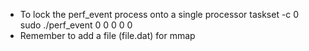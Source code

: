 - To lock the perf_event process onto a single processor
taskset -c 0 sudo ./perf_event 0 0 0 0 0
- Remember to add a file (file.dat) for mmap